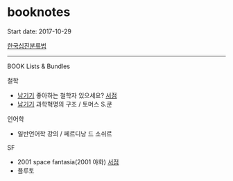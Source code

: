 # booknotes

Start date: 2017-10-29

[한국십진분류법](https://ko.wikipedia.org/wiki/%ED%95%9C%EA%B5%AD%EC%8B%AD%EC%A7%84%EB%B6%84%EB%A5%98%EB%B2%95)
<hr/>

BOOK Lists & Bundles 

철학
* [남기기](https://github.com/knlee-voice/booknotes/blob/master/100_171029.md) 좋아하는 철학자 있으세요? [서점](http://www.kyobobook.co.kr/product/detailViewKor.laf?ejkGb=KOR&mallGb=KOR&barcode=9791157524990&orderClick=LAH&Kc=)
* [남기기](https://github.com/knlee-voice/booknotes/blob/master/100_171212.md) 과학혁명의 구조 / 토머스 S.쿤

언어학
* 일반언어학 강의 / 페르디낭 드 소쉬르

SF
* 2001 space fantasia(2001 야화) [서점](http://www.kyobobook.co.kr/product/detailViewKor.laf?barcode=9788959192588)
* 플루토




